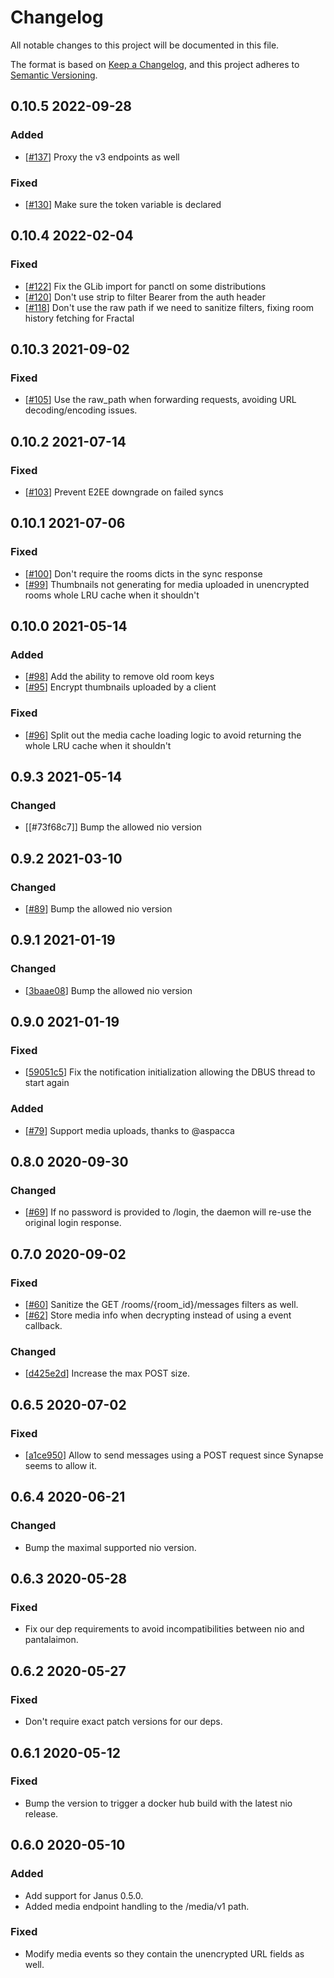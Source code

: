 # Changelog
All notable changes to this project will be documented in this file.

The format is based on [Keep a Changelog](https://keepachangelog.com/en/1.0.0/),
and this project adheres to [Semantic Versioning](https://semver.org/spec/v2.0.0.html).

## 0.10.5 2022-09-28

### Added

- [[#137]] Proxy the v3 endpoints as well

### Fixed

- [[#130]] Make sure the token variable is declared

[#137]: https://github.com/matrix-org/pantalaimon/pull/137
[#130]: https://github.com/matrix-org/pantalaimon/pull/130

## 0.10.4 2022-02-04

### Fixed

- [[#122]] Fix the GLib import for panctl on some distributions
- [[#120]] Don't use strip to filter Bearer from the auth header
- [[#118]] Don't use the raw path if we need to sanitize filters, fixing room
  history fetching for Fractal

[#122]: https://github.com/matrix-org/pantalaimon/pull/122
[#120]: https://github.com/matrix-org/pantalaimon/pull/120
[#118]: https://github.com/matrix-org/pantalaimon/pull/118

## 0.10.3 2021-09-02

### Fixed

- [[#105]] Use the raw_path when forwarding requests, avoiding URL
  decoding/encoding issues.

[#105]: https://github.com/matrix-org/pantalaimon/pull/105


## 0.10.2 2021-07-14

### Fixed

- [[#103]] Prevent E2EE downgrade on failed syncs

[#103]: https://github.com/matrix-org/pantalaimon/pull/103


## 0.10.1 2021-07-06

### Fixed

- [[#100]] Don't require the rooms dicts in the sync response
- [[#99]] Thumbnails not generating for media uploaded in unencrypted rooms
  whole LRU cache when it shouldn't

[#100]: https://github.com/matrix-org/pantalaimon/pull/100
[#99]: https://github.com/matrix-org/pantalaimon/pull/99


## 0.10.0 2021-05-14

### Added

- [[#98]] Add the ability to remove old room keys
- [[#95]] Encrypt thumbnails uploaded by a client

### Fixed

- [[#96]] Split out the media cache loading logic to avoid returning the
  whole LRU cache when it shouldn't

[#98]: https://github.com/matrix-org/pantalaimon/pull/98
[#96]: https://github.com/matrix-org/pantalaimon/pull/96
[#95]: https://github.com/matrix-org/pantalaimon/pull/95

## 0.9.3 2021-05-14

### Changed

- [[#73f68c7]] Bump the allowed nio version

[73f68c7]: https://github.com/matrix-org/pantalaimon/commit/73f68c76fb05037bd7fe71688ce39eb1f526a385

## 0.9.2 2021-03-10

### Changed

- [[#89]] Bump the allowed nio version

[#89]: https://github.com/matrix-org/pantalaimon/pull/89

## 0.9.1 2021-01-19

### Changed

- [[3baae08]] Bump the allowed nio version

[3baae08]: https://github.com/matrix-org/pantalaimon/commit/3baae08ac36e258632e224b655e177a765a939f3

## 0.9.0 2021-01-19

### Fixed

- [[59051c5]] Fix the notification initialization allowing the DBUS thread to
  start again

### Added

- [[#79]] Support media uploads, thanks to @aspacca

[59051c5]: https://github.com/matrix-org/pantalaimon/commit/59051c530a343a6887ea0f9ccddd6f6964f6d923
[#79]: https://github.com/matrix-org/pantalaimon/pull/79

## 0.8.0 2020-09-30

### Changed

- [[#69]] If no password is provided to /login, the daemon will re-use the original login response.

[#69]: https://github.com/matrix-org/pantalaimon/pull/69

## 0.7.0 2020-09-02

### Fixed

- [[#60]] Sanitize the GET /rooms/{room_id}/messages filters as well.
- [[#62]] Store media info when decrypting instead of using a event callback.

### Changed

- [[d425e2d]] Increase the max POST size.

[#62]: https://github.com/matrix-org/pantalaimon/pull/62
[#60]: https://github.com/matrix-org/pantalaimon/pull/60
[d425e2d]: https://github.com/matrix-org/pantalaimon/commit/d425e2d188aed32c3fe87cac210c0943fd51b085

## 0.6.5 2020-07-02

### Fixed

- [[a1ce950]] Allow to send messages using a POST request since Synapse seems to
  allow it.

[a1ce950]: https://github.com/matrix-org/pantalaimon/commit/a1ce95076ecd80c880028691feeced8d28cacad9

## 0.6.4 2020-06-21

### Changed
- Bump the maximal supported nio version.

## 0.6.3 2020-05-28

### Fixed
- Fix our dep requirements to avoid incompatibilities between nio and pantalaimon.

## 0.6.2 2020-05-27

### Fixed
- Don't require exact patch versions for our deps.

## 0.6.1 2020-05-12

### Fixed
- Bump the version to trigger a docker hub build with the latest nio release.

## 0.6.0 2020-05-10

### Added
- Add support for Janus 0.5.0.
- Added media endpoint handling to the /media/v1 path.

### Fixed
- Modify media events so they contain the unencrypted URL fields as well.
